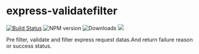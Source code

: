 # express-validatefilter

[![Build Status](https://secure.travis-ci.org/Automattic/express-validatefilter.svg)](http://travis-ci.org/Automattic/socket.io)
![NPM version](https://badge.fury.io/js/express-validatefilter.svg)
![Downloads](http://img.shields.io/npm/dm/express-validatefilter.svg?style=flat)
[![](http://slack.socket.io/badge.svg)](http://slack.socket.io)

Pre filter, validate and filter express request datas.And return failure reason or success status.
